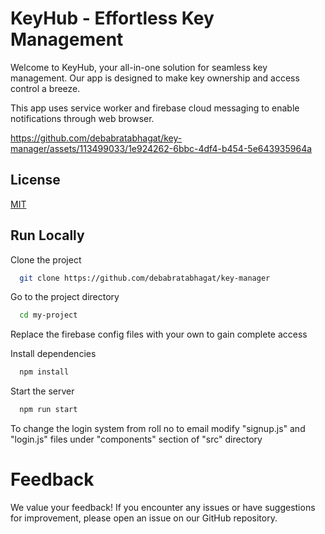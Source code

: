 
# KeyHub - Effortless Key Management


Welcome to KeyHub, your all-in-one solution for seamless key management. Our app is designed to make key ownership and access control a breeze.

This app uses service worker and firebase cloud messaging to enable notifications through web browser.

https://github.com/debabratabhagat/key-manager/assets/113499033/1e924262-6bbc-4df4-b454-5e643935964a

## License

[MIT](https://choosealicense.com/licenses/mit/)


## Run Locally

Clone the project

```bash
  git clone https://github.com/debabratabhagat/key-manager
```

Go to the project directory

```bash
  cd my-project
```
Replace the firebase config files with your own to gain complete access

Install dependencies

```bash
  npm install
```

Start the server

```bash
  npm run start
```

To change the login system from roll no to email modify "signup.js" and "login.js" files under "components" section of "src" directory

# Feedback
We value your feedback! If you encounter any issues or have suggestions for improvement, please open an issue on our GitHub repository.

